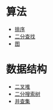 # 算法

- <a href="排序/index.md">排序</a>
- <a href="二分查找.md">二分查找</a>
- <a href="图.md">图</a>

# 数据结构

- <a href="二叉堆.md">二叉堆</a>
- <a href="二分搜索树.md">二分搜索树</a>
- <a href="并查集.md">并查集</a>

